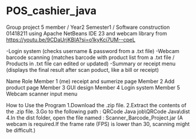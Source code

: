 # POS_cashier_java
Group project  5 member /  Year2 Semester1 / Software construction 01418211 
using Apache NetBeans IDE 23 and webcam library from https://youtu.be/9CDaUrjKBIA?si=o1kyKci7UM--cpeL

-Login system (checks username & password from a .txt file)
-Webcam barcode scanning (matches barcode with product list from a .txt file / Products in .txt file can edited or updated)
-Summary or receipt menu (displays the final result after scan poduct, like a bill or receipt)

Name	Role
Member 1	(me) receipt and sumerize page
Member 2	Add product page
Member 3  GUI design
Member 4	Login system
Member 5	Webcam scanner input menu

How to Use the Program
1.Download the .zip file.
2.Extract the contents of the .zip file.
3.Go to the following path : QRCode Java job\QRCode Java\dist
4.In the dist folder, open the file named : Scanner_Barcode_Project.jar 
(A webcam is required.If the frame rate (FPS) is lower than 30, scanning might be difficult.)
